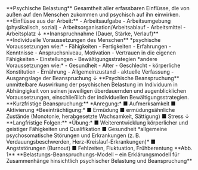 <!-- Header: PSYCHISCHE BELASTUNG UND BEANSPRUCHUNG -->  **Psychische Belastung**   Gesamtheit aller erfassbaren Einflüsse, die von außen auf den Menschen zukommen und psychisch auf ihn einwirken.  **Einflüsse aus der Arbeit:** - Arbeitsaufgabe - Arbeitsumgebung (physikalisch, sozial) - Arbeitsorganisation/Arbeitsablauf - Arbeitsmittel - Arbeitsplatz  ↓ **Inanspruchnahme (Dauer, Stärke, Verlauf)**  **Individuelle Voraussetzungen des Menschen**  *psychische Voraussetzungen wie:* - Fähigkeiten - Fertigkeiten - Erfahrungen - Kenntnisse - Anspruchsniveau, Motivation - Vertrauen in die eigenen Fähigkeiten - Einstellungen - Bewältigungsstrategien  *andere Voraussetzungen wie:* - Gesundheit - Alter - Geschlecht - körperliche Konstitution - Ernährung - Allgemeinzustand - aktuelle Verfassung - Ausgangslage der Beanspruchung  ↓  **Psychische Beanspruchung**   unmittelbare Auswirkung der psychischen Belastung im Individuum in Abhängigkeit von seinen jeweiligen überdauernden und augenblicklichen Voraussetzungen, einschließlich der individuellen Bewältigungsstrategien.  **Kurzfristige Beanspruchung:**  *Anregung:* ■ Aufmerksamkeit ■ Aktivierung  *Beeinträchtigung:* ■ Ermüdung ■ ermüdungsähnliche Zustände (Monotonie, herabgesetzte Wachsamkeit, Sättigung) ■ Stress  ↓  **Langfristige Folgen:**  *Übung:* ■ Weiterentwicklung körperlicher und geistiger Fähigkeiten und Qualifikation ■ Gesundheit  *allgemeine psychosomatische Störungen und Erkrankungen (z. B. Verdauungsbeschwerden, Herz-Kreislauf-Erkrankungen)* ■ Angststörungen (Burnout) ■ Fehlzeiten, Fluktuation, Frühberentung  **Abb. 1**   **Belastungs-Beanspruchungs-Modell – ein Erklärungsmodell für Zusammenhänge hinsichtlich psychischer Belastung und Beanspruchung**  <!-- Page number: 11 -->
